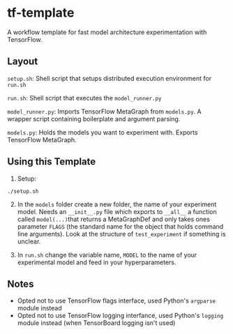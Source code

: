 # tf-template

A workflow template for fast model architecture experimentation with TensorFlow.

## Layout

`setup.sh`: Shell script that setups distributed execution environment for `run.sh`

`run.sh`: Shell script that executes the `model_runner.py`

`model_runner.py`: Imports TensorFlow MetaGraph from `models.py`. A wrapper script containing boilerplate and argument parsing.

`models.py`: Holds the models you want to experiment with. Exports TensorFlow MetaGraph.

## Using this Template

1) Setup:

```
./setup.sh
```

2) In the `models` folder create a new folder, the name of your experiment model. Needs an `__init__.py` file which exports to `__all__` a function called `model(...)`that returns a MetaGraphDef and only takes ones parameter `FLAGS` (the standard name for the object that holds command line arguments). Look at the structure of `test_experiment` if something is unclear. 

3) In `run.sh` change the variable name, `MODEL` to the name of your experimental model and feed in your hyperparameters.

## Notes

* Opted not to use TensorFlow flags interface, used Python's `argparse` module instead
* Opted not to use TensorFlow logging interfance, used Python's `logging` module instead (when TensorBoard logging isn't used)
